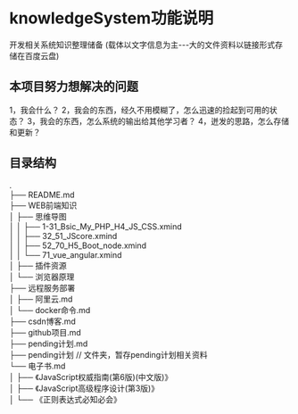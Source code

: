 # knowledgeSystem功能说明

开发相关系统知识整理储备
(载体以文字信息为主---大的文件资料以链接形式存储在百度云盘)

## 本项目努力想解决的问题

1，我会什么？
2，我会的东西，经久不用模糊了，怎么迅速的捡起到可用的状态？
3，我会的东西，怎么系统的输出给其他学习者？
4，迸发的思路，怎么存储和更新？

## 目录结构

.  
├── README.md  
├── WEB前端知识  
│   ├── 思维导图  
│   │   ├── 1-31_Bsic_My_PHP_H4_JS_CSS.xmind  
│   │   ├── 32_51_JScore.xmind  
│   │   ├── 52_70_H5_Boot_node.xmind  
│   │   └── 71_vue_angular.xmind  
│   ├── 插件资源  
│   └── 浏览器原理  
├── 远程服务部署  
│   ├── 阿里云.md  
│   └── docker命令.md  
├── csdn博客.md  
├── github项目.md  
├── pending计划.md  
├── pending计划 // 文件夹，暂存pending计划相关资料  
└── 电子书.md  
│   ├── 《JavaScript权威指南(第6版)(中文版)》  
│   ├── 《JavaScript高级程序设计(第3版)》  
│   └── 《正则表达式必知必会》  
